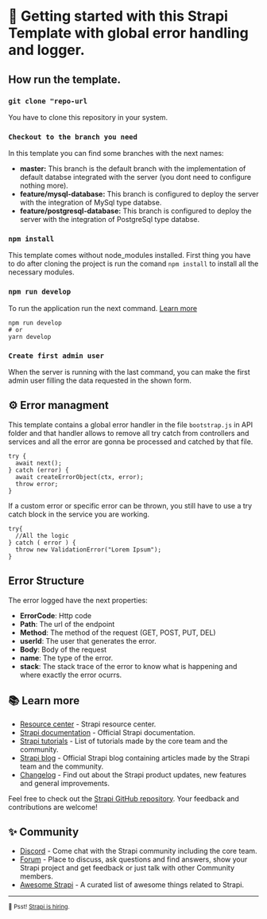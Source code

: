 # 🚀 Getting started with this Strapi Template with global error handling and logger.
## How run the template.

### `git clone "repo-url`
You have to clone this repository in your system.

### `Checkout to the branch you need`
In this template you can find some branches with the next names:
- **master:** This branch is the default branch with the implementation of default databse integrated with the server (you dont need to configure nothing more).
- **feature/mysql-database:** This branch is configured to deploy the server with the integration of MySql type databse.
- **feature/postgresql-database:** This branch is configured to deploy the server with the integration of PostgreSql type databse.

### `npm install`
This template comes without node_modules installed. First thing you have to do after cloning the project is run the comand `npm install` to install all the necessary modules.

### `npm run develop`

To run the application run the next command. [Learn more](https://docs.strapi.io/developer-docs/latest/developer-resources/cli/CLI.html#strapi-develop)

```
npm run develop
# or
yarn develop
```

### `Create first admin user`

When the server is running with the last command, you can make the first admin user filling the data requested in the shown form.

## ⚙️ Error managment

This template contains a global error handler in the file `bootstrap.js` in API folder and that handler allows to remove all try catch from controllers and services and all the error are gonna be processed and catched by that file. 
```
try {
  await next();
} catch (error) {
  await createErrorObject(ctx, error);
  throw error;
}
```
If a custom error or specific error can be thrown, you still have to use a try catch block in the service you are working.
```
try{
  //All the logic
} catch ( error ) {
  throw new ValidationError("Lorem Ipsum");
}
```

## Error Structure
The error logged have the next properties:
- **ErrorCode**: Http code
- **Path**: The url of the endpoint
- **Method**: The method of the request (GET, POST, PUT, DEL)
- **userId**: The user that generates the error.
- **Body**: Body of the request
- **name**: The type of the error.
- **stack**: The stack trace of the error to know what is happening and where exactly the error ocurrs.

## 📚 Learn more

- [Resource center](https://strapi.io/resource-center) - Strapi resource center.
- [Strapi documentation](https://docs.strapi.io) - Official Strapi documentation.
- [Strapi tutorials](https://strapi.io/tutorials) - List of tutorials made by the core team and the community.
- [Strapi blog](https://docs.strapi.io) - Official Strapi blog containing articles made by the Strapi team and the community.
- [Changelog](https://strapi.io/changelog) - Find out about the Strapi product updates, new features and general improvements.

Feel free to check out the [Strapi GitHub repository](https://github.com/strapi/strapi). Your feedback and contributions are welcome!

## ✨ Community

- [Discord](https://discord.strapi.io) - Come chat with the Strapi community including the core team.
- [Forum](https://forum.strapi.io/) - Place to discuss, ask questions and find answers, show your Strapi project and get feedback or just talk with other Community members.
- [Awesome Strapi](https://github.com/strapi/awesome-strapi) - A curated list of awesome things related to Strapi.

---

<sub>🤫 Psst! [Strapi is hiring](https://strapi.io/careers).</sub>
